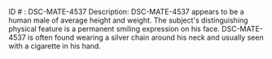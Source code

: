 ID # : DSC-MATE-4537
Description: DSC-MATE-4537 appears to be a human male of average height and weight. The subject's distinguishing physical feature is a permanent smiling expression on his face. DSC-MATE-4537 is often found wearing a silver chain around his neck and usually seen with a cigarette in his hand.